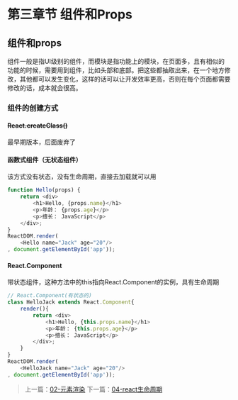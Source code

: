 # 第三章节 组件和Props
## 组件和props

组件一般是指UI级别的组件，而模块是指功能上的模块，在页面多，且有相似的功能的时候，需要用到组件，比如头部和底部。把这些都抽取出来，在一个地方修改，其他都可以发生变化，这样的话可以让开发效率更高，否则在每个页面都需要修改的话，成本就会很高。

### 组件的创建方式

#### <del>React.createClass()</del>

最早期版本，后面废弃了

#### 函数式组件（无状态组件）

该方式没有状态，没有生命周期，直接去加载就可以用

```javascript
function Hello(props) {
    return <div>
        <h1>Hello, {props.name}</h1>
        <p>年龄： {props.age}</p>
        <p>擅长： JavaScript</p>
    </div>;
}
ReactDOM.render(
    <Hello name="Jack" age="20"/>
, document.getElementById('app'));
```

#### React.Component

带状态组件，这种方法中的this指向React.Component的实例，具有生命周期

```javascript
// React.Component(有状态的)
class HelloJack extends React.Component{
    render(){
        return <div>
            <h1>Hello, {this.props.name}</h1>
            <p>年龄： {this.props.age}</p>
            <p>擅长： JavaScript</p>
        </div>;
    }
}
ReactDOM.render(
    <HelloJack name="Jack" age="20"/>
, document.getElementById('app'));
```

> 上一篇：[02-元素渲染](../02-元素渲染/)
> 下一篇：[04-react生命周期](../04-react生命周期/)